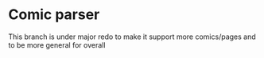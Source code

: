 # Comic parser

This branch is under major redo to make it support more comics/pages and to be more general for overall